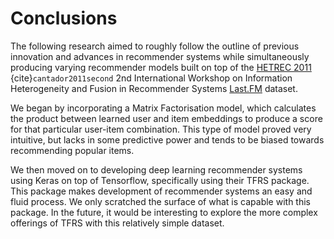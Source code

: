# Conclusions
The following research aimed to roughly follow the outline of previous innovation and advances in recommender systems while simultaneously producing varying recommender models built on top of the [HETREC 2011](https://grouplens.org/datasets/hetrec-2011/) {cite}`cantador2011second` 2nd International Workshop on Information Heterogeneity and Fusion in Recommender Systems [Last.FM](https://www.last.fm/) dataset. 

We began by incorporating a Matrix Factorisation model, which calculates the product between learned user and item embeddings to produce a score for that particular user-item combination. This type of model proved very intuitive, but lacks in some predictive power and tends to be biased towards recommending popular items.

We then moved on to developing deep learning recommender systems using Keras on top of Tensorflow, specifically using their TFRS package. This package makes development of recommender systems an easy and fluid process. We only scratched the surface of what is capable with this package. In the future, it would be interesting to explore the more complex offerings of TFRS with this relatively simple dataset. 